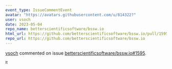```yaml
---
event_type: IssueCommentEvent
avatar: "https://avatars.githubusercontent.com/u/814322?"
user: vsoch
date: 2023-05-04
repo_name: betterscientificsoftware/bssw.io
html_url: https://github.com/betterscientificsoftware/bssw.io/pull/1595
repo_url: https://github.com/betterscientificsoftware/bssw.io
---
```


<a href='https://github.com/vsoch' target='_blank'>vsoch</a> commented on issue <a href='https://github.com/betterscientificsoftware/bssw.io/pull/1595' target='_blank'>betterscientificsoftware/bssw.io#1595</a>.

<small>It